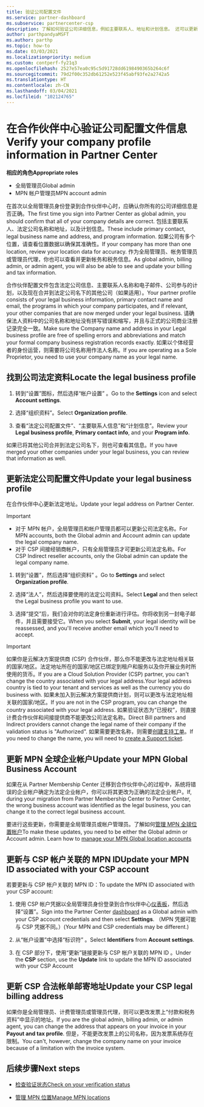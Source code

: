 ```yaml
---
title: 验证公司配置文件
ms.service: partner-dashboard
ms.subservice: partnercenter-csp
description: 了解如何验证公司详细信息，例如主要联系人、地址和计划信息。 还可以更新法律和帐单地址。
author: parthpandyaMSFT
ms.author: parthp
ms.topic: how-to
ms.date: 03/03/2021
ms.localizationpriority: medium
ms.custom: contperf-fy21q3
ms.openlocfilehash: 2527e57ea0c95c5d91728dd6198490365b264c6f
ms.sourcegitcommit: 79d2f00c352db61252e523f45abf93fe2a2742a5
ms.translationtype: HT
ms.contentlocale: zh-CN
ms.lasthandoff: 03/04/2021
ms.locfileid: "102124765"
---
```

# <a name="verify-your-company-profile-information-in-partner-center"></a><span data-ttu-id="a6c39-104">在合作伙伴中心验证公司配置文件信息</span><span class="sxs-lookup"><span data-stu-id="a6c39-104">Verify your company profile information in Partner Center</span></span>

<span data-ttu-id="a6c39-105">**相应的角色**</span><span class="sxs-lookup"><span data-stu-id="a6c39-105">**Appropriate roles**</span></span>

- <span data-ttu-id="a6c39-106">全局管理员</span><span class="sxs-lookup"><span data-stu-id="a6c39-106">Global admin</span></span>
- <span data-ttu-id="a6c39-107">MPN 帐户管理员</span><span class="sxs-lookup"><span data-stu-id="a6c39-107">MPN account admin</span></span>

<span data-ttu-id="a6c39-108">在首次以全局管理员身份登录到合作伙伴中心时，应确认你所有的公司详细信息是否正确。</span><span class="sxs-lookup"><span data-stu-id="a6c39-108">The first time you sign into Partner Center as global admin, you should confirm that all of your company details are correct.</span></span> <span data-ttu-id="a6c39-109">包括主要联系人、法定公司名称和地址，以及计划信息。</span><span class="sxs-lookup"><span data-stu-id="a6c39-109">These include primary contact, legal business name and address, and program information.</span></span> <span data-ttu-id="a6c39-110">如果公司有多个位置，请查看位置数据以确保其准确性。</span><span class="sxs-lookup"><span data-stu-id="a6c39-110">If your company has more than one location, review your location data for accuracy.</span></span> <span data-ttu-id="a6c39-111">作为全局管理员、帐务管理员或管理员代理，你也可以查看并更新帐务和税务信息。</span><span class="sxs-lookup"><span data-stu-id="a6c39-111">As global admin, billing admin, or admin agent, you will also be able to see and update your billing and tax information.</span></span>

<span data-ttu-id="a6c39-112">合作伙伴配置文件包含法定公司信息、主要联系人名称和电子邮件、公司参与的计划，以及现在合并到法定公司名下的其他公司（如果适用）。</span><span class="sxs-lookup"><span data-stu-id="a6c39-112">Your partner profile consists of your legal business information, primary contact name and email, the programs in which your company participates, and if relevant, your other companies that are now merged under your legal business.</span></span> <span data-ttu-id="a6c39-113">请确保法人资料中的公司名称和地址没有拼写错误和缩写，并且与正式的公司商业注册记录完全一致。</span><span class="sxs-lookup"><span data-stu-id="a6c39-113">Make sure the Company name and address in your Legal business profile are free of spelling errors and abbreviations and match your formal company business registration records exactly.</span></span> <span data-ttu-id="a6c39-114">如果以个体经营者的身份运营，则需要将公司名称用作法人名称。</span><span class="sxs-lookup"><span data-stu-id="a6c39-114">If you are operating as a Sole Proprietor, you need to use your company name as your legal name.</span></span>



## <a name="locate-the-legal-business-profile"></a><span data-ttu-id="a6c39-115">找到公司法定资料</span><span class="sxs-lookup"><span data-stu-id="a6c39-115">Locate the legal business profile</span></span>

1. <span data-ttu-id="a6c39-116">转到“设置”图标，然后选择“帐户设置” 。</span><span class="sxs-lookup"><span data-stu-id="a6c39-116">Go to the **Settings** icon and select **Account settings**.</span></span>
 
1. <span data-ttu-id="a6c39-117">选择“组织资料”。</span><span class="sxs-lookup"><span data-stu-id="a6c39-117">Select **Organization profile**.</span></span> 

2. <span data-ttu-id="a6c39-118">查看“法定公司配置文件”、“主要联系人信息”和“计划信息”。</span><span class="sxs-lookup"><span data-stu-id="a6c39-118">Review your **Legal business profile**, **Primary contact info**, and your **Program info**.</span></span>

<span data-ttu-id="a6c39-119">如果已将其他公司合并到法定公司名下，则也可查看其信息。</span><span class="sxs-lookup"><span data-stu-id="a6c39-119">If you have merged your other companies under your legal business, you can review that information as well.</span></span> 

## <a name="update-your-legal-business-profile"></a><span data-ttu-id="a6c39-120">更新法定公司配置文件</span><span class="sxs-lookup"><span data-stu-id="a6c39-120">Update your legal business profile</span></span>

<span data-ttu-id="a6c39-121">在合作伙伴中心更新法定地址。</span><span class="sxs-lookup"><span data-stu-id="a6c39-121">Update your legal address on Partner Center.</span></span>

>[!Important]
>- <span data-ttu-id="a6c39-122">对于 MPN 帐户，全局管理员和帐户管理员都可以更新公司法定名称。</span><span class="sxs-lookup"><span data-stu-id="a6c39-122">For MPN accounts, both the Global admin and Account admin can update the legal company name.</span></span>
>- <span data-ttu-id="a6c39-123">对于 CSP 间接经销商帐户，只有全局管理员才可更新公司法定名称。</span><span class="sxs-lookup"><span data-stu-id="a6c39-123">For CSP Indirect reseller accounts, only the Global admin can update the legal company name.</span></span> 

1. <span data-ttu-id="a6c39-124">转到“设置”，然后选择“组织资料” 。</span><span class="sxs-lookup"><span data-stu-id="a6c39-124">Go to **Settings** and select **Organization profile**.</span></span>

2. <span data-ttu-id="a6c39-125">选择“法人”，然后选择要使用的法定公司资料。</span><span class="sxs-lookup"><span data-stu-id="a6c39-125">Select **Legal**  and then select the Legal business profile you want to use.</span></span>
 
1. <span data-ttu-id="a6c39-126">选择“提交”后，我们会对你的法定身份重新进行评估。你将收到另一封电子邮件，并且需要接受它。</span><span class="sxs-lookup"><span data-stu-id="a6c39-126">When you select **Submit**, your legal identity will be reassessed, and you'll receive another email which you'll need to accept.</span></span>

>[!Important]
><span data-ttu-id="a6c39-127">如果你是云解决方案提供商 (CSP) 合作伙伴，那么你不能更改与法定地址相关联的国家/地区。法定地址所在的国家/地区已绑定到租户和服务以及你开展业务时所使用的货币。</span><span class="sxs-lookup"><span data-stu-id="a6c39-127">If you are a Cloud Solution Provider (CSP) partner, you can't change the country associated with your legal address.Your legal address country is tied to your tenant and services as well as the currency you do business with.</span></span> <span data-ttu-id="a6c39-128">如果未加入到云解决方案提供商计划，则可以更改与法定地址相关联的国家/地区。</span><span class="sxs-lookup"><span data-stu-id="a6c39-128">If you are not in the CSP program, you can change the country associated with your legal address.</span></span> <span data-ttu-id="a6c39-129">如果验证状态为“已授权”，则直接计费合作伙伴和间接提供商不能更改公司法定名称。</span><span class="sxs-lookup"><span data-stu-id="a6c39-129">Direct Bill partners and Indirect providers cannot change the legal name of their company if the validation status is "Authorized".</span></span> <span data-ttu-id="a6c39-130">如果需要更改名称，则需要[创建支持工单](https://partner.microsoft.com/dashboard/support/servicerequests/create?stage=2&topicid=eb74583c-61b3-2124-bffc-00920e0ae772)。</span><span class="sxs-lookup"><span data-stu-id="a6c39-130">If you need to change the name, you will need to [create a Support ticket](https://partner.microsoft.com/dashboard/support/servicerequests/create?stage=2&topicid=eb74583c-61b3-2124-bffc-00920e0ae772).</span></span>



## <a name="update-your-mpn-global-business-account"></a><span data-ttu-id="a6c39-131">更新 MPN 全球企业帐户</span><span class="sxs-lookup"><span data-stu-id="a6c39-131">Update your MPN Global Business Account</span></span>

<span data-ttu-id="a6c39-132">如果在从 Partner Membership Center 迁移到合作伙伴中心的过程中，系统将错误的企业帐户确定为法定企业帐户，你可以将其更改为正确的法定企业帐户。</span><span class="sxs-lookup"><span data-stu-id="a6c39-132">If, during your migration from Partner Membership Center to Partner Center, the wrong business account was identified as the legal business, you can change it to the correct legal business account.</span></span>

<span data-ttu-id="a6c39-133">要进行这些更新，你需要是全局管理员或帐户管理员。了解如何[管理 MPN 全球位置帐户](manage-locations.md)</span><span class="sxs-lookup"><span data-stu-id="a6c39-133">To make these updates, you need to be either the Global admin or Account admin. Learn how to [manage your MPN Global location accounts](manage-locations.md)</span></span>


## <a name="update-your-mpn-id-associated-with-your-csp-account"></a><span data-ttu-id="a6c39-134">更新与 CSP 帐户关联的 MPN ID</span><span class="sxs-lookup"><span data-stu-id="a6c39-134">Update your MPN ID associated with your CSP account</span></span>

<span data-ttu-id="a6c39-135">若要更新与 CSP 帐户关联的 MPN ID：</span><span class="sxs-lookup"><span data-stu-id="a6c39-135">To update the MPN ID associated with your CSP account:</span></span>

1. <span data-ttu-id="a6c39-136">使用 CSP 帐户凭据以全局管理员身份登录到合作伙伴中心[仪表板](https://partner.microsoft.com/dashboard/home)，然后选择“设置”。</span><span class="sxs-lookup"><span data-stu-id="a6c39-136">Sign into the Partner Center [dashboard](https://partner.microsoft.com/dashboard/home) as a Global admin with your CSP account credentials and then select **Settings**.</span></span> <span data-ttu-id="a6c39-137">（MPN 凭据可能与 CSP 凭据不同。）</span><span class="sxs-lookup"><span data-stu-id="a6c39-137">(Your MPN and CSP credentials may be different.)</span></span>
 
1. <span data-ttu-id="a6c39-138">从“帐户设置”中选择“标识符” 。</span><span class="sxs-lookup"><span data-stu-id="a6c39-138">Select **Identifiers** from **Account settings**.</span></span>

1. <span data-ttu-id="a6c39-139">在 CSP 部分下，使用“更新”链接更新与 CSP 帐户关联的 MPN ID 。</span><span class="sxs-lookup"><span data-stu-id="a6c39-139">Under the **CSP** section, use the **Update** link to update the MPN ID associated with your CSP Account</span></span> 


## <a name="update-your-csp-legal-billing-address"></a><span data-ttu-id="a6c39-140">更新 CSP 合法帐单邮寄地址</span><span class="sxs-lookup"><span data-stu-id="a6c39-140">Update your CSP legal billing address</span></span>

<span data-ttu-id="a6c39-141">如果你是全局管理员、计费管理员或管理员代理，则可以更改发票上“付款和税务资料”中显示的地址。</span><span class="sxs-lookup"><span data-stu-id="a6c39-141">If you are the global admin, billing admin, or admin agent, you can change the address that appears on your invoice in your **Payout and tax profile**.</span></span> <span data-ttu-id="a6c39-142">但是，不能更改发票上的公司名称，因为发票系统存在限制。</span><span class="sxs-lookup"><span data-stu-id="a6c39-142">You can't, however, change the company name on your invoice because of a limitation with the invoice system.</span></span>



## <a name="next-steps"></a><span data-ttu-id="a6c39-143">后续步骤</span><span class="sxs-lookup"><span data-stu-id="a6c39-143">Next steps</span></span>

- [<span data-ttu-id="a6c39-144">检查验证状态</span><span class="sxs-lookup"><span data-stu-id="a6c39-144">Check on your verification status</span></span>](verification-responses.md)

- [<span data-ttu-id="a6c39-145">管理 MPN 位置</span><span class="sxs-lookup"><span data-stu-id="a6c39-145">Manage MPN locations</span></span>](manage-locations.md)
